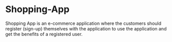 # Shopping-App
Shopping App is an e-commerce application where the customers should register (sign-up) themselves with the application to use the application and get the benefits of a registered user.

